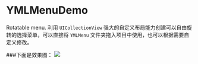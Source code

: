 # YMLMenuDemo
Rotatable menu.
利用 `UICollectionView` 强大的自定义布局能力创建可以自由旋转的选择菜单，可以直接将 `YMLMenu` 文件夹拖入项目中使用，也可以根据需要自定义修改。

###下面是效果图：
![](https://upload-images.jianshu.io/upload_images/2475558-6f5e3024acd87a57.gif?imageMogr2/auto-orient/strip)